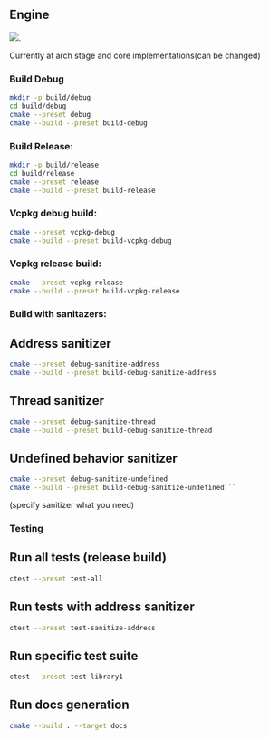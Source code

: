 ## Engine

[![](https://tokei.rs/b1/github/cpp20120/Engine)](https://github.com/cpp20120/Engine).

Currently at arch stage and core implementations(can be changed)


### Build Debug

```sh
mkdir -p build/debug
cd build/debug
cmake --preset debug
cmake --build --preset build-debug
```

### Build Release:
```sh
mkdir -p build/release
cd build/release
cmake --preset release
cmake --build --preset build-release
```

### Vcpkg debug build:
```sh
cmake --preset vcpkg-debug
cmake --build --preset build-vcpkg-debug
```

### Vcpkg release  build:
```sh
cmake --preset vcpkg-release
cmake --build --preset build-vcpkg-release
```


### Build with sanitazers:

## Address sanitizer
```sh
cmake --preset debug-sanitize-address
cmake --build --preset build-debug-sanitize-address
```
## Thread sanitizer
```sh
cmake --preset debug-sanitize-thread
cmake --build --preset build-debug-sanitize-thread
```
## Undefined behavior sanitizer
```sh
cmake --preset debug-sanitize-undefined
cmake --build --preset build-debug-sanitize-undefined```
```
(specify sanitizer what you need)

### Testing

## Run all tests (release build)
```sh
ctest --preset test-all
```

## Run tests with address sanitizer
```sh
ctest --preset test-sanitize-address
```

## Run specific test suite
```sh
ctest --preset test-library1
```

## Run docs generation
```sh
cmake --build . --target docs
```
